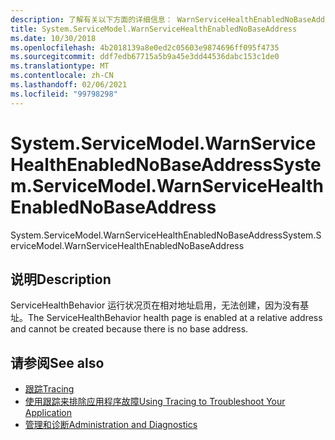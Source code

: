 ```yaml
---
description: 了解有关以下方面的详细信息： WarnServiceHealthEnabledNoBaseAddress
title: System.ServiceModel.WarnServiceHealthEnabledNoBaseAddress
ms.date: 10/30/2018
ms.openlocfilehash: 4b2018139a8e0ed2c05603e9874696ff095f4735
ms.sourcegitcommit: ddf7edb67715a5b9a45e3dd44536dabc153c1de0
ms.translationtype: MT
ms.contentlocale: zh-CN
ms.lasthandoff: 02/06/2021
ms.locfileid: "99798298"
---
```

# <a name="systemservicemodelwarnservicehealthenablednobaseaddress"></a><span data-ttu-id="cb30d-103">System.ServiceModel.WarnServiceHealthEnabledNoBaseAddress</span><span class="sxs-lookup"><span data-stu-id="cb30d-103">System.ServiceModel.WarnServiceHealthEnabledNoBaseAddress</span></span>

<span data-ttu-id="cb30d-104">System.ServiceModel.WarnServiceHealthEnabledNoBaseAddress</span><span class="sxs-lookup"><span data-stu-id="cb30d-104">System.ServiceModel.WarnServiceHealthEnabledNoBaseAddress</span></span>  
  
## <a name="description"></a><span data-ttu-id="cb30d-105">说明</span><span class="sxs-lookup"><span data-stu-id="cb30d-105">Description</span></span>  

 <span data-ttu-id="cb30d-106">ServiceHealthBehavior 运行状况页在相对地址启用，无法创建，因为没有基址。</span><span class="sxs-lookup"><span data-stu-id="cb30d-106">The ServiceHealthBehavior health page is enabled at a relative address and cannot be created because there is no base address.</span></span>  
  
## <a name="see-also"></a><span data-ttu-id="cb30d-107">请参阅</span><span class="sxs-lookup"><span data-stu-id="cb30d-107">See also</span></span>

- [<span data-ttu-id="cb30d-108">跟踪</span><span class="sxs-lookup"><span data-stu-id="cb30d-108">Tracing</span></span>](index.md)
- [<span data-ttu-id="cb30d-109">使用跟踪来排除应用程序故障</span><span class="sxs-lookup"><span data-stu-id="cb30d-109">Using Tracing to Troubleshoot Your Application</span></span>](using-tracing-to-troubleshoot-your-application.md)
- [<span data-ttu-id="cb30d-110">管理和诊断</span><span class="sxs-lookup"><span data-stu-id="cb30d-110">Administration and Diagnostics</span></span>](../index.md)
